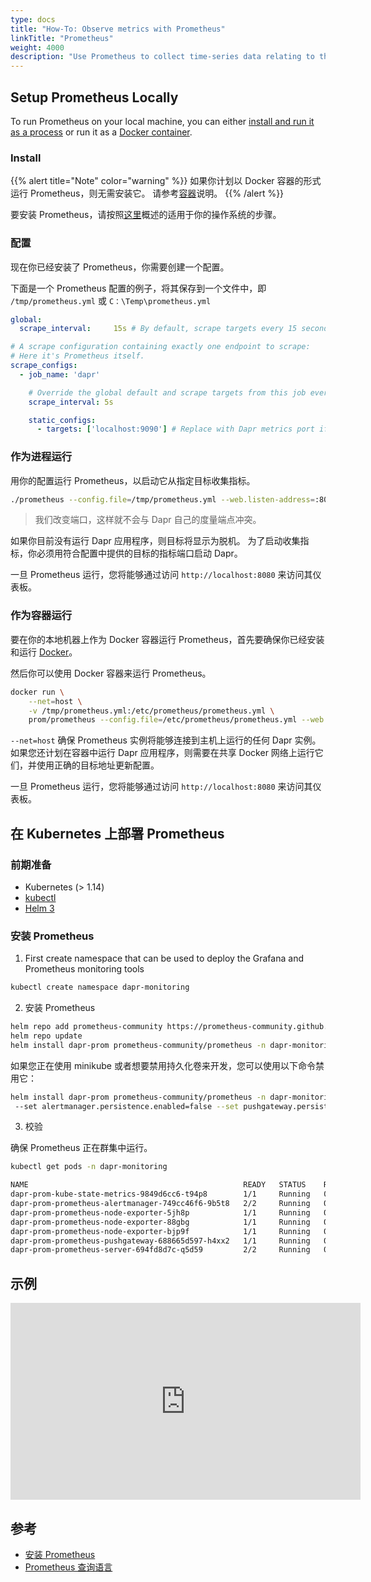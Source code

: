 ```yaml
---
type: docs
title: "How-To: Observe metrics with Prometheus"
linkTitle: "Prometheus"
weight: 4000
description: "Use Prometheus to collect time-series data relating to the execution of the Dapr runtime itself"
---
```


## Setup Prometheus Locally
To run Prometheus on your local machine, you can either [install and run it as a process](#install) or run it as a [Docker container](#Run-as-Container).

### Install
{{% alert title="Note" color="warning" %}}
如果你计划以 Docker 容器的形式运行 Prometheus，则无需安装它。 请参考[容器](#run-as-container)说明。
{{% /alert %}}

要安装 Prometheus，请按照[这里](https://prometheus.io/docs/prometheus/latest/getting_started/)概述的适用于你的操作系统的步骤。

### 配置
现在你已经安装了 Prometheus，你需要创建一个配置。

下面是一个 Prometheus 配置的例子，将其保存到一个文件中，即 `/tmp/prometheus.yml` 或 `C：\Temp\prometheus.yml`
```yaml
global:
  scrape_interval:     15s # By default, scrape targets every 15 seconds.

# A scrape configuration containing exactly one endpoint to scrape:
# Here it's Prometheus itself.
scrape_configs:
  - job_name: 'dapr'

    # Override the global default and scrape targets from this job every 5 seconds.
    scrape_interval: 5s

    static_configs:
      - targets: ['localhost:9090'] # Replace with Dapr metrics port if not default
```

### 作为进程运行
用你的配置运行 Prometheus，以启动它从指定目标收集指标。
```bash
./prometheus --config.file=/tmp/prometheus.yml --web.listen-address=:8080
```
> 我们改变端口，这样就不会与 Dapr 自己的度量端点冲突。

如果你目前没有运行 Dapr 应用程序，则目标将显示为脱机。 为了启动收集指标，你必须用符合配置中提供的目标的指标端口启动 Dapr。

一旦 Prometheus 运行，您将能够通过访问 `http://localhost:8080` 来访问其仪表板。

### 作为容器运行
要在你的本地机器上作为 Docker 容器运行 Prometheus，首先要确保你已经安装和运行 [Docker](https://docs.docker.com/install/)。

然后你可以使用 Docker 容器来运行 Prometheus。
```bash
docker run \
    --net=host \
    -v /tmp/prometheus.yml:/etc/prometheus/prometheus.yml \
    prom/prometheus --config.file=/etc/prometheus/prometheus.yml --web.listen-address=:8080
```
`--net=host` 确保 Prometheus 实例将能够连接到主机上运行的任何 Dapr 实例。 如果您还计划在容器中运行 Dapr 应用程序，则需要在共享 Docker 网络上运行它们，并使用正确的目标地址更新配置。

一旦 Prometheus 运行，您将能够通过访问 `http://localhost:8080` 来访问其仪表板。

## 在 Kubernetes 上部署 Prometheus

### 前期准备

- Kubernetes (> 1.14)
- [kubectl](https://kubernetes.io/docs/tasks/tools/)
- [Helm 3](https://helm.sh/)

### 安装 Prometheus

1.  First create namespace that can be used to deploy the Grafana and Prometheus monitoring tools

```bash
kubectl create namespace dapr-monitoring
```

2. 安装 Prometheus

```bash
helm repo add prometheus-community https://prometheus-community.github.io/helm-charts
helm repo update
helm install dapr-prom prometheus-community/prometheus -n dapr-monitoring
```

如果您正在使用 minikube 或者想要禁用持久化卷来开发，您可以使用以下命令禁用它：

```bash
helm install dapr-prom prometheus-community/prometheus -n dapr-monitoring
 --set alertmanager.persistence.enabled=false --set pushgateway.persistentVolume.enabled=false --set server.persistentVolume.enabled=false
```

3. 校验

确保 Prometheus 正在群集中运行。

```bash
kubectl get pods -n dapr-monitoring

NAME                                                READY   STATUS    RESTARTS   AGE
dapr-prom-kube-state-metrics-9849d6cc6-t94p8        1/1     Running   0          4m58s
dapr-prom-prometheus-alertmanager-749cc46f6-9b5t8   2/2     Running   0          4m58s
dapr-prom-prometheus-node-exporter-5jh8p            1/1     Running   0          4m58s
dapr-prom-prometheus-node-exporter-88gbg            1/1     Running   0          4m58s
dapr-prom-prometheus-node-exporter-bjp9f            1/1     Running   0          4m58s
dapr-prom-prometheus-pushgateway-688665d597-h4xx2   1/1     Running   0          4m58s
dapr-prom-prometheus-server-694fd8d7c-q5d59         2/2     Running   0          4m58s
```

## 示例

<div class="embed-responsive embed-responsive-16by9">
    <iframe width="560" height="315" src="https://www.youtube-nocookie.com/embed/8W-iBDNvCUM?start=2577" frameborder="0" allow="accelerometer; autoplay; clipboard-write; encrypted-media; gyroscope; picture-in-picture" allowfullscreen></iframe>
</div>

## 参考

* [安装 Prometheus](https://github.com/prometheus-community/helm-charts)
* [Prometheus 查询语言](https://prometheus.io/docs/prometheus/latest/querying/basics/)
